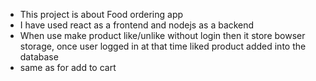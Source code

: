 - This project is about Food ordering app
- I have used react as a frontend and nodejs as a backend
- When use make product like/unlike without login then it store bowser storage, once user logged in at that time liked product added into the database
- same as for add to cart
